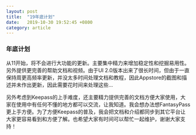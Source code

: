 ```yaml
---
layout: post
title:  "19年底计划"
date:   2019-10-30 19:52:45 +0800
category: article 
---
```


### 年底计划

从11开始，将不会进行大功能的更新。主要集中精力来增加稳定性和挖掘易用性。另外提供更完善的帮助文档和视频。由于UI 2.0版本出来了很长时间，但由于一直保持周更高频率更新，并没太多时间处理文档和教程，因此Appstore的截图和描述并未作出更新，因此需要花时间来处理这些... 

另外考虑到Keepass的上手难度，还主要精力提供完善的文档方便大家使用，大家在使用中有任何不懂的地方都可以交流，让我知道。我会想办法想FantasyPass更上手方便。为了方便Keepass的普及，我会把文档和介绍都同步到其它平台让大家更容易看到和方便了解。也希望大家有时间可以帮忙一起维护，谢谢大家支持！